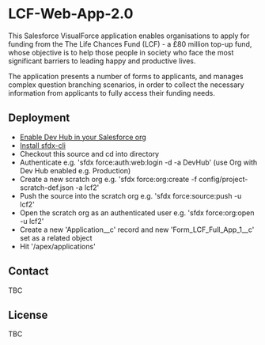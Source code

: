 # LCF-Web-App-2.0

This Salesforce VisualForce application enables organisations to apply for funding from the The Life Chances Fund (LCF) - a £80 million top-up fund, whose objective is to help those people in society who face the most significant barriers to leading happy and productive lives.

The application presents a number of forms to applicants, and manages complex question branching scenarios, in order to collect the necessary information from applicants to fully access their funding needs.

## Deployment

* [Enable Dev Hub in your Salesforce org](https://developer.salesforce.com/docs/atlas.en-us.sfdx_setup.meta/sfdx_setup/sfdx_setup_enable_devhub.htm)
* [Install sfdx-cli](https://developer.salesforce.com/tools/sfdxcli)
* Checkout this source and cd into directory
* Authenticate e.g. 'sfdx force:auth:web:login -d -a DevHub' (use Org with Dev Hub enabled e.g. Production)
* Create a new scratch org e.g. 'sfdx force:org:create -f config/project-scratch-def.json -a lcf2'
* Push the source into the scratch org e.g. 'sfdx force:source:push -u lcf2'
* Open the scratch org as an authenticated user e.g. 'sfdx force:org:open -u lcf2'
* Create a new 'Application__c' record and new 'Form_LCF_Full_App_1__c' set as a related object
* Hit '/apex/applications'

## Contact

TBC

## License

TBC

